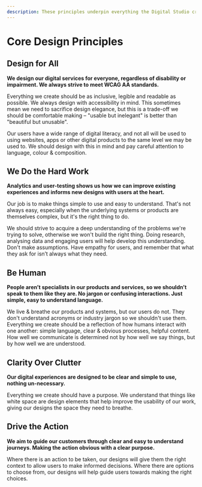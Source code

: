 ```yaml
---
description: These principles underpin everything the Digital Studio creates.
---
```


# Core Design Principles

## Design for All

**We design our digital services for everyone, regardless of disability or impairment. We always strive to meet WCAG AA standards.**

Everything we create should be as inclusive, legible and readable as possible. We always design with accessibility in mind. This sometimes mean we need to sacrifice design elegance, but this is a trade-off we should be comfortable making – "usable but inelegant" is better than "beautiful but unusable".

Our users have a wide range of digital literacy, and not all will be used to using websites, apps or other digital products to the same level we may be used to. We should design with this in mind and pay careful attention to language, colour & composition.

## We Do the Hard Work

**Analytics and user-testing shows us how we can improve existing experiences and informs new designs with users at the heart.**

Our job is to make things simple to use and easy to understand. That's not always easy, especially when the underlying systems or products are themselves complex, but it's the right thing to do.

We should strive to acquire a deep understanding of the problems we're trying to solve, otherwise we won't build the right thing. Doing research, analysing data and engaging users will help develop this understanding. Don't make assumptions. Have empathy for users, and remember that what they ask for isn’t always what they need.

## Be Human

**People aren’t specialists in our products and services, so we shouldn’t speak to them like they are. No jargon or confusing interactions. Just simple, easy to understand language.**

We live & breathe our products and systems, but our users do not. They don't understand acronyms or industry jargon so we shouldn't use them. Everything we create should be a reflection of how humans interact with one another: simple language, clear & obvious processes, helpful content. How well we communicate is determined not by how well we say things, but by how well we are understood.

## Clarity Over Clutter

**Our digital experiences are designed to be clear and simple to use, nothing un-necessary.**

Everything we create should have a purpose. We understand that things like white space are design elements that help improve the usability of our work, giving our designs the space they need to breathe.

## Drive the Action

**We aim to guide our customers through clear and easy to understand journeys. Making the action obvious with a clear purpose.**

Where there is an action to be taken, our designs will give them the right context to allow users to make informed decisions. Where there are options to choose from, our designs will help guide users towards making the right choices.

